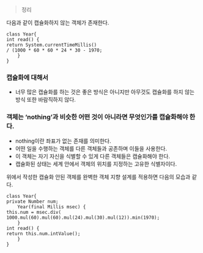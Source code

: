 > 정리
> 

다음과 같이 캡슐화하지 않는 객체가 존재한다. 

```
class Year{
int read() {
return System.currentTimeMillis()
/ (1000 * 60 * 60 * 24 * 30 - 1970;
	}
}
```

### 캡슐화에 대해서

- 너무 많은 캡슐화를 하는 것은 좋은 방식은 아니지만 아무것도 캡슐화를 하지 않는 방식 또한 바람직하지 않다.

### 객체는 ‘nothing’과 비슷한 어떤 것이 아니라면 무엇인가를 캡슐화해야 한다.

- nothing이란 좌표가 없는 존재를 의미한다.
- 어떤 일을 수행하는 객체를 다른 객체들과 공존하며 이들을 사용한다.
- 이 객체는 자기 자신을 식별할 수 있게 다른 객체들은 캡슐화해야 한다.
- 캡슐화된 상태는 세계 안에서 객체의 위치를 지정하는 고유한 식별자이다.

위에서 작성한 캡슐화 안된 객체를 완벽한 객체 지향 설계를 적용하면 다음의 모습과 같다.

```
class Year{
private Number num;
    Year(final Millis msec) {
this.num = msec.div(
1000.mul(60).mul(60).mul(24).mul(30).mul(12)).min(1970);
	}
int read() {
return this.num.intValue();
	}
}
```
